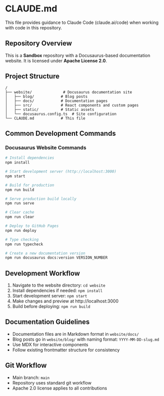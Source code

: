 # CLAUDE.md

This file provides guidance to Claude Code (claude.ai/code) when working with code in this repository.

## Repository Overview

This is a **Sandbox** repository with a Docusaurus-based documentation website. It is licensed under **Apache License 2.0**.

## Project Structure

```
/
├── website/              # Docusaurus documentation site
│   ├── blog/            # Blog posts
│   ├── docs/            # Documentation pages
│   ├── src/             # React components and custom pages
│   ├── static/          # Static assets
│   └── docusaurus.config.ts  # Site configuration
└── CLAUDE.md            # This file
```

## Common Development Commands

### Docusaurus Website Commands

```bash
# Install dependencies
npm install

# Start development server (http://localhost:3000)
npm start

# Build for production
npm run build

# Serve production build locally
npm run serve

# Clear cache
npm run clear

# Deploy to GitHub Pages
npm run deploy

# Type checking
npm run typecheck

# Create a new documentation version
npm run docusaurus docs:version VERSION_NUMBER
```

## Development Workflow

1. Navigate to the website directory: `cd website`
2. Install dependencies if needed: `npm install`
3. Start development server: `npm start`
4. Make changes and preview at http://localhost:3000
5. Build before deploying: `npm run build`

## Documentation Guidelines

- Documentation files are in Markdown format in `website/docs/`
- Blog posts go in `website/blog/` with naming format: `YYYY-MM-DD-slug.md`
- Use MDX for interactive components
- Follow existing frontmatter structure for consistency

## Git Workflow

- Main branch: `main`
- Repository uses standard git workflow
- Apache 2.0 license applies to all contributions
